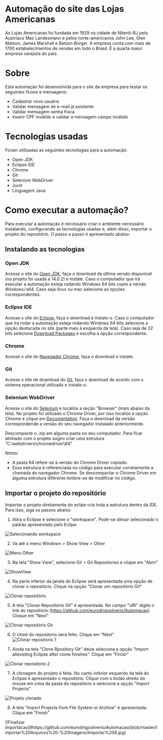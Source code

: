 # Automação do site das Lojas Americanas
As Lojas Americanas foi fundada em 1929 na cidade de Niterói-RJ pelo Austríaco Max Landesmann e pelos norte-americanos John Lee, Glen Matson, James Marshall e Batson Borger. A empresa conta com mais de 1700 estabelecimentos de vendas em todo o Brasil. É a quarta maior empresa varejista do país.

# Sobre
Esta automação foi desenvolvida para o site da empresa para testar os seguintes fluxos e mensagens: 

* Cadastrar novo usuário
* Validar mensagem de e-mail já existente
* Validar mensagem senha fraca
* Inserir CPF inválido e validar a mensagem campo inválido

# Tecnologias usadas
Foram utilizadas as seguintes tecnologias para a automação:

* Open JDK
* Eclipse IDE
* Chrome
* Git
* Selenium WebDriver
* Junit
* Linguagem Java

# Como executar a automação?
Para executar a automação é necessário criar o ambiente necessário instalando, configurando as tecnologias usadas e, além disso, importar o projeto do repositório. O passo a passo é apresentado abaixo:
## Instalando as tecnologias

### Open JDK
Acesse o site do [Open JDK](https://jdk.java.net/14/), faça o download da última versão disponível (no projeto foi usada a 14.0.2) e instale. Caso o computador que irá executar a automação esteja rodando Windows 64 bits copie a versão *Windows / x64*. Caso seja linux ou mac selecione as opções correspondentes.

### Eclipse IDE
Acesse o site do [Eclipse](https://www.eclipse.org/downloads/), faça o download e instale-o. Caso o computador que irá rodar a automação esteja rodando Windows 64 bits selecione a opção destacada no site (parte mais à esquerda da tela). Caso seja de 32 bits selecione [Download Packages](https://www.eclipse.org/downloads/packages/) e escolha a opção correspondente.

### Chrome
Acesse o site do [Navegador Chrome](https://www.google.com/chrome/), faça o download e instale.

### Git
Acesse o site de download do [Git](https://git-scm.com/downloads), faça o download de acordo com o sistema operacional utilizado e instale-o.

### Selenium WebDriver
Acesse o site do [Selenium](https://www.selenium.dev/downloads/) e localize a seção "Browser" (mais abaixo da tela). No projeto foi utilizado o Chrome Driver, por isso localize a opção Chrome e clique em [Documentation](https://github.com/operasoftware/operachromiumdriver/releases). Faça o download da versão correspondende a versão do seu navegador instalado anteriormente.

Descompacte o .zip em alguma pasta no seu computador. Para ficar alinhado com o projeto sugiro criar uma estrutura "C:\webdrivers\chromedriver\84"

*Notas:*

- A pasta 84 refere-se à versão do Chrome Driver copiado.
- Essa estrutura é referenciada no código para executar corretamente a chamada do navegador Chrome. Se descompactar o Chrome Driver em alguma estrutura diferente lembre-se de modificar no código.

## Importar o projeto do repositório
Importar o projeto diretamente do eclipe cria toda a estrutura dentro da IDE. Para isso, siga os passos abaixo:

1. Abra o Eclipse e selecione o "workspace". Pode-se deixar selecionado o padrão apresentado pelo Eclipe.

![Selecionando workspace](https://github.com/eurodrigosilverio/Automacao/blob/master/Importar%20Arquivos%20-%20Imagens/Importar%200.jpg)


2. Va até o menu Windown > Show View > Other

![Menu Other](https://github.com/eurodrigosilverio/Automacao/blob/master/Importar%20Arquivos%20-%20Imagens/Importar%201.jpg)


3. Na tela "Show View", selecione Git > Git Repositories e clique em "Abrir"

![ShowView](https://github.com/eurodrigosilverio/Automacao/blob/master/Importar%20Arquivos%20-%20Imagens/Importar%202.jpg)

4. Na parte inferior da janela do Eclipse será apresentada uma opção de clonar o repositório. Clique na opção "Clonar um repositório Git"

![Clonar repositório](https://github.com/eurodrigosilverio/Automacao/blob/master/Importar%20Arquivos%20-%20Imagens/Importar%203.jpg)

5. A tela "Clonar Repositório Git" é apresentada. No campo "URI" digite o link do repositório (https://github.com/eurodrigosilverio/Automacao). Cloque em "Next"

![Clonar repositório Git](https://github.com/eurodrigosilverio/Automacao/blob/master/Importar%20Arquivos%20-%20Imagens/Importar%204.jpg)

6. O clone do repositorio será feito. Clique em "Next"
![Clonar repositorio 1](https://github.com/eurodrigosilverio/Automacao/blob/master/Importar%20Arquivos%20-%20Imagens/Importar%205.jpg)

7. Ainda na tela "Clone Rpository Git" deixe seleciona a opção "Import allexisting Eclipse after clone finishes". Clique em "Finish"

![Clonar repositorio 2](https://github.com/eurodrigosilverio/Automacao/blob/master/Importar%20Arquivos%20-%20Imagens/Importar%206.jpg)

7. A clonagem do projeto é feita. No canto inferior esquerdo da tela do Eclipse é apresentado o repositório. Clique com o botão direito do mouse em cima da pasta do repositório e selecione a opção "Import Projects"

![Projeto clonado](https://github.com/eurodrigosilverio/Automacao/blob/master/Importar%20Arquivos%20-%20Imagens/Importar%207.jpg)

8. A tela "Import Projects from File System or Archive" é apresentada. Clique em "Finish"

![Finalizar Importacao]9https://github.com/eurodrigosilverio/Automacao/blob/master/Importar%20Arquivos%20-%20Imagens/Importar%208.jpg)




